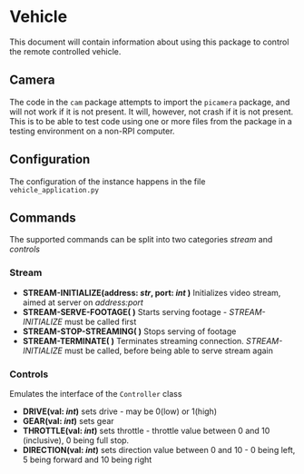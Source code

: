 # Vehicle

This document will contain information about using this package to control the remote controlled vehicle.

## Camera

The code in the ``cam`` package attempts to import the ``picamera`` package, and will not work if it is not present. It
will, however, not crash if it is not present. This is to be able to test code using one or more files from the package
in a testing environment on a non-RPI computer.

## Configuration 
The configuration of the instance happens in the file ``vehicle_application.py``

## Commands

The supported commands can be split into two categories *stream* and *controls*

### Stream

* **STREAM-INITIALIZE(address: *str*, port: *int* )** Initializes video stream, aimed at server on *address:port*
* **STREAM-SERVE-FOOTAGE( )** Starts serving footage - *STREAM-INITIALIZE* must be called first
* **STREAM-STOP-STREAMING( )** Stops serving of footage
* **STREAM-TERMINATE( )** Terminates streaming connection. *STREAM-INITIALIZE* must be called, before being able to
  serve stream again

### Controls
Emulates the interface of the ``Controller`` class
* **DRIVE(val: *int*)** sets drive - may be 0(low) or 1(high)
* **GEAR(val: *int*)** sets gear
* **THROTTLE(val: *int*)** sets throttle - throttle value between 0 and 10 (inclusive), 0 being full stop.
* **DIRECTION(val: *int*)** sets direction value between 0 and 10 - 0 being left, 5 being forward and 10 being right